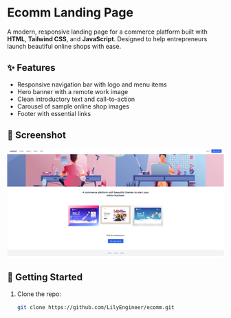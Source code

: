 # Ecomm Landing Page

A modern, responsive landing page for a commerce platform built with **HTML**, **Tailwind CSS**, and **JavaScript**. Designed to help entrepreneurs launch beautiful online shops with ease.

## ✨ Features

- Responsive navigation bar with logo and menu items
- Hero banner with a remote work image
- Clean introductory text and call-to-action
- Carousel of sample online shop images
- Footer with essential links

## 📸 Screenshot

![Landing Page Screenshot](images/screenshot.png)

## 🚀 Getting Started

1. Clone the repo:
   ```bash
   git clone https://github.com/LilyEngineer/ecomm.git
